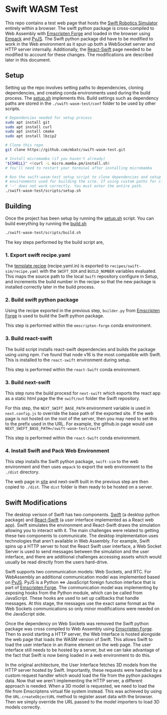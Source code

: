 # Swift WASM Test

This repo contains a test web page that hosts the [Swift Robotics Simulator](https://github.com/jhavl/swift) entirely within a browser. The swift python package is cross-compiled to Web Assembly with [Emscripten Forge](https://github.com/emscripten-forge/recipes) and loaded in the browser using [Empack](https://github.com/emscripten-forge/empack) and [PyJS](https://github.com/emscripten-forge/pyjs.git). The Swift python package did have to be modified to work in the Web environment as it spun up both a WebSocket server and HTTP server internally. Additionally, the [React-Swift](https://github.com/jhavl/react-swift.git) page needed to be modified to account for these changes. The modifications are described later in this document.

## Setup

Setting up the repo involves setting paths to dependencies, cloning dependencies, and creating conda environments used during the build process. The [setup.sh](scripts/setup.sh) implements this. Build settings such as dependency paths are stored in the `./swift-wasm-test/conf` folder to be used by other scripts.

```sh
# Dependencies needed for setup process
sudo apt install git
sudo apt install curl
sudo apt install cmake
sudo apt install lbzip2

# Clone this repo
git clone https://github.com/mbatc/swift-wasm-test.git

# Install micromamba (if you haven't already)
"${SHELL}" <(curl -L micro.mamba.pm/install.sh)
# You'll need to restart your terminal after installing micromamba

# Run the swift-wasm-test setup script to clone dependencies and setup
# environments used for building the site. If using custom paths for cloned repos
# '~' does not work correctly. You must enter the entire path.
./swift-wasm-test/scripts/setup.sh
```

## Building

Once the project has been setup by running the [setup.sh](scripts/setup.sh) script. You can build everything by running the [build.sh](scripts/build.sh)

```sh
./swift-wasm-test/scripts/build.sh
```

The key steps performed by the build script are,

### 1. Export swift recipe.yaml

The [template recipe](recipes/swift-sim/recipe.yaml.in) (recipe.yaml.in) is exported to `recipes/swift-sim/recipe.yaml` with the `SWIFT_DIR` and `BUILD_NUMBER` variables evaluated. This maps the source path to the local `Swift` repository configure in Setup, and increments the build number in the recipe so that the new package is installed correctly later in the build process.

### 2. Build swift python package

Using the recipe exported in the previous step, `builder.py` from [Emscripten Forge](https://github.com/emscripten-forge/recipes.git) is used to build the Swift python package.

This step is performed within the `emscripten-forge` conda environment.

### 3. Build react-swift

The build script installs react-swift dependencies and builds the package using using npm. I've found that node v16 is the most compatible with Swift. This is installed to the `react-swift` environment during setup.

This step is performed within the `react-Swift` conda environment.

### 3. Build next-swift

This step runs the build procesd for `next-swift` which exports the react app as a static html page the the `swift/out` folder the Swift repository.

For this step, the `NEXT_SWIFT_BASE_PATH` environment variable is used in `next.config.js` to override the base path of the exported site. If the web page is not hosted on the root of the server, then you may need to set this to the prefix used in the URL. For example, the github.io page would use `NEXT_SWIFT_BASE_PATH=/swift-wasm-test/swift`

This step is performed within the `react-Swift` conda environment.

### 4. Install Swift and Pack Web Environment

This step installs the Swift python package, `swift-sim` to the web environment and then uses `empack` to export the web environment to the `./dist` directory.

The web page in [site](./site/) and next-swift built in the previous step are then copied to `./dist`. The `dist` folder is then ready to be hosted on a server.

## Swift Modifications

The desktop verison of Swift has two components. [Swift](https://github.com/jhavl/swift) (a desktop python package) and [React-Swift](https://github.com/jhavl/react-swift) (a user interface implemented as a React web app). Swift simulates the environment and React-Swift draws the simulation allowing you to interact with it. The main challenges were related to getting these two components to communicate. The desktop implementation uses technologies that aren’t available in Web Assembly. For example, Swift spins up a HTTP server to host the React Swift user interface, a Web Socket Server is used to send messages between the simulation and the user interface, and there are additional challenges accessing assets which would usually be read directly from the users hard-drive.

Swift supports two communication models: Web Sockets, and RTC. For WebAssembly an additional communication model was implemented based on [PyJS](https://github.com/emscripten-forge/pyjs.git). PyJS is a Python <=> JavaScript foreign function interface that is part of [Emscripten Forge](https://github.com/emscripten-forge/recipes). The communication model was implementing by exposing hooks from the Python module, which can be called from JavaScript. These hooks are used to set up callbacks that handle messages. At this stage, the messages use the exact same format as the Web Sockets communications so only minor modifications were needed on the JavaScript side.

Once the dependency on Web Sockets was removed the Swift python package was cross compiled to Web Assembly using [Emscripten Forge](https://github.com/emscripten-forge/recipes). Then to avoid starting a HTTP server, the Web Interface is hosted alongside the web page that loads the WASM version of Swift. This allows Swift to load the user interface in an iframe element on the web page. The user interface still needs to be hosted by a server, but we can take advantage of the fact that Swift is now being loaded in a web environment to do this.

In the original architecture, the User Interface fetches 3D models from the HTTP server hosted by Swift. Importantly, these requests were handled by a custom request handler which would load the file from the python packages data. Now that we aren't implementing the HTTP server, a different approach is needed. When a 3D model is requested, we need to load the file from Emscriptens virtual file system instead. This was achieved by using the `URL.createObjectURL` method to register asset data with the browser. Then we simply override the URL passed to the model importers to load 3D models correctly.

